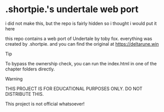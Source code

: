 # .shortpie.'s undertale web port
i did not make this, but the repo is fairly hidden so i thought i would put it here

this repo contains a web port of Undertale by toby fox.
everything was created by .shortpie. and you can find the original at https://deltarune.win

> [!TIP]
> To bypass the ownership check, you can run the index.html in one of the chapter folders directly.

> [!WARNING]
> THIS PROJECT IS FOR EDUCATIONAL PURPOSES ONLY. DO NOT DISTRIBUTE THIS.

This project is not official whatsoever!
